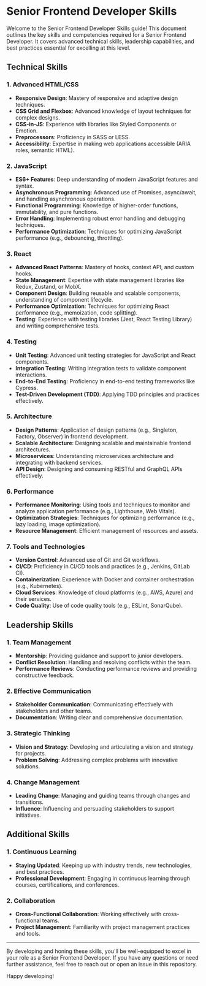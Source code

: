 # Senior Frontend Developer Skills

Welcome to the Senior Frontend Developer Skills guide! This document outlines the key skills and competencies required for a Senior Frontend Developer. It covers advanced technical skills, leadership capabilities, and best practices essential for excelling at this level.

## Technical Skills

### 1. **Advanced HTML/CSS**

- **Responsive Design**: Mastery of responsive and adaptive design techniques.
- **CSS Grid and Flexbox**: Advanced knowledge of layout techniques for complex designs.
- **CSS-in-JS**: Experience with libraries like Styled Components or Emotion.
- **Preprocessors**: Proficiency in SASS or LESS.
- **Accessibility**: Expertise in making web applications accessible (ARIA roles, semantic HTML).

### 2. **JavaScript**

- **ES6+ Features**: Deep understanding of modern JavaScript features and syntax.
- **Asynchronous Programming**: Advanced use of Promises, async/await, and handling asynchronous operations.
- **Functional Programming**: Knowledge of higher-order functions, immutability, and pure functions.
- **Error Handling**: Implementing robust error handling and debugging techniques.
- **Performance Optimization**: Techniques for optimizing JavaScript performance (e.g., debouncing, throttling).

### 3. **React**

- **Advanced React Patterns**: Mastery of hooks, context API, and custom hooks.
- **State Management**: Expertise with state management libraries like Redux, Zustand, or MobX.
- **Component Design**: Building reusable and scalable components, understanding of component lifecycle.
- **Performance Optimization**: Techniques for optimizing React performance (e.g., memoization, code splitting).
- **Testing**: Experience with testing libraries (Jest, React Testing Library) and writing comprehensive tests.

### 4. **Testing**

- **Unit Testing**: Advanced unit testing strategies for JavaScript and React components.
- **Integration Testing**: Writing integration tests to validate component interactions.
- **End-to-End Testing**: Proficiency in end-to-end testing frameworks like Cypress.
- **Test-Driven Development (TDD)**: Applying TDD principles and practices effectively.

### 5. **Architecture**

- **Design Patterns**: Application of design patterns (e.g., Singleton, Factory, Observer) in frontend development.
- **Scalable Architecture**: Designing scalable and maintainable frontend architectures.
- **Microservices**: Understanding microservices architecture and integrating with backend services.
- **API Design**: Designing and consuming RESTful and GraphQL APIs effectively.

### 6. **Performance**

- **Performance Monitoring**: Using tools and techniques to monitor and analyze application performance (e.g., Lighthouse, Web Vitals).
- **Optimization Strategies**: Techniques for optimizing performance (e.g., lazy loading, image optimization).
- **Resource Management**: Efficient management of resources and assets.

### 7. **Tools and Technologies**

- **Version Control**: Advanced use of Git and Git workflows.
- **CI/CD**: Proficiency in CI/CD tools and practices (e.g., Jenkins, GitLab CI).
- **Containerization**: Experience with Docker and container orchestration (e.g., Kubernetes).
- **Cloud Services**: Knowledge of cloud platforms (e.g., AWS, Azure) and their services.
- **Code Quality**: Use of code quality tools (e.g., ESLint, SonarQube).

## Leadership Skills

### 1. **Team Management**

- **Mentorship**: Providing guidance and support to junior developers.
- **Conflict Resolution**: Handling and resolving conflicts within the team.
- **Performance Reviews**: Conducting performance reviews and providing constructive feedback.

### 2. **Effective Communication**

- **Stakeholder Communication**: Communicating effectively with stakeholders and other teams.
- **Documentation**: Writing clear and comprehensive documentation.

### 3. **Strategic Thinking**

- **Vision and Strategy**: Developing and articulating a vision and strategy for projects.
- **Problem Solving**: Addressing complex problems with innovative solutions.

### 4. **Change Management**

- **Leading Change**: Managing and guiding teams through changes and transitions.
- **Influence**: Influencing and persuading stakeholders to support initiatives.

## Additional Skills

### 1. **Continuous Learning**

- **Staying Updated**: Keeping up with industry trends, new technologies, and best practices.
- **Professional Development**: Engaging in continuous learning through courses, certifications, and conferences.

### 2. **Collaboration**

- **Cross-Functional Collaboration**: Working effectively with cross-functional teams.
- **Project Management**: Familiarity with project management practices and tools.

---

By developing and honing these skills, you'll be well-equipped to excel in your role as a Senior Frontend Developer. If you have any questions or need further assistance, feel free to reach out or open an issue in this repository.

Happy developing!
